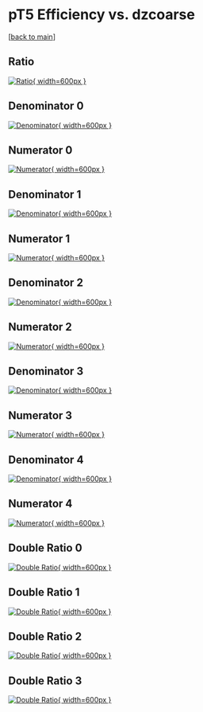 # pT5 Efficiency vs. dzcoarse

[[back to main](./)]



## Ratio

[![Ratio](../mtv/var/pT5_vtr_211_0_eff_dzcoarse.png){ width=600px }](../mtv/var/pT5_vtr_211_0_eff_dzcoarse.pdf)

## Denominator 0

[![Denominator](../mtv/den/pT5_vtr_211_0_eff_dzcoarse_den0.png){ width=600px }](../mtv/den/pT5_vtr_211_0_eff_dzcoarse_den0.pdf)

## Numerator 0

[![Numerator](../mtv/num/pT5_vtr_211_0_eff_dzcoarse_num0.png){ width=600px }](../mtv/num/pT5_vtr_211_0_eff_dzcoarse_num0.pdf)

## Denominator 1

[![Denominator](../mtv/den/pT5_vtr_211_0_eff_dzcoarse_den1.png){ width=600px }](../mtv/den/pT5_vtr_211_0_eff_dzcoarse_den1.pdf)

## Numerator 1

[![Numerator](../mtv/num/pT5_vtr_211_0_eff_dzcoarse_num1.png){ width=600px }](../mtv/num/pT5_vtr_211_0_eff_dzcoarse_num1.pdf)

## Denominator 2

[![Denominator](../mtv/den/pT5_vtr_211_0_eff_dzcoarse_den2.png){ width=600px }](../mtv/den/pT5_vtr_211_0_eff_dzcoarse_den2.pdf)

## Numerator 2

[![Numerator](../mtv/num/pT5_vtr_211_0_eff_dzcoarse_num2.png){ width=600px }](../mtv/num/pT5_vtr_211_0_eff_dzcoarse_num2.pdf)

## Denominator 3

[![Denominator](../mtv/den/pT5_vtr_211_0_eff_dzcoarse_den3.png){ width=600px }](../mtv/den/pT5_vtr_211_0_eff_dzcoarse_den3.pdf)

## Numerator 3

[![Numerator](../mtv/num/pT5_vtr_211_0_eff_dzcoarse_num3.png){ width=600px }](../mtv/num/pT5_vtr_211_0_eff_dzcoarse_num3.pdf)

## Denominator 4

[![Denominator](../mtv/den/pT5_vtr_211_0_eff_dzcoarse_den4.png){ width=600px }](../mtv/den/pT5_vtr_211_0_eff_dzcoarse_den4.pdf)

## Numerator 4

[![Numerator](../mtv/num/pT5_vtr_211_0_eff_dzcoarse_num4.png){ width=600px }](../mtv/num/pT5_vtr_211_0_eff_dzcoarse_num4.pdf)

## Double Ratio 0

[![Double Ratio](../mtv/ratio/pT5_vtr_211_0_eff_dzcoarse_ratio0.png){ width=600px }](../mtv/ratio/pT5_vtr_211_0_eff_dzcoarse_ratio0.pdf)

## Double Ratio 1

[![Double Ratio](../mtv/ratio/pT5_vtr_211_0_eff_dzcoarse_ratio1.png){ width=600px }](../mtv/ratio/pT5_vtr_211_0_eff_dzcoarse_ratio1.pdf)

## Double Ratio 2

[![Double Ratio](../mtv/ratio/pT5_vtr_211_0_eff_dzcoarse_ratio2.png){ width=600px }](../mtv/ratio/pT5_vtr_211_0_eff_dzcoarse_ratio2.pdf)

## Double Ratio 3

[![Double Ratio](../mtv/ratio/pT5_vtr_211_0_eff_dzcoarse_ratio3.png){ width=600px }](../mtv/ratio/pT5_vtr_211_0_eff_dzcoarse_ratio3.pdf)

